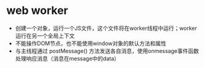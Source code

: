 # web worker
- 创建一个对象，运行一个JS文件，这个文件将在worker线程中运行；worker运行在另一个全局上下文
- 不能操作DOM节点，也不能使用window对象的默认方法和属性
- 与主线程通过 postMessage() 方法发送各自消息，使用onmessage事件函数处理响应消息（消息在message中的data）